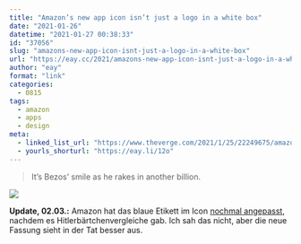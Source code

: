 ```yaml
---
title: "Amazon’s new app icon isn’t just a logo in a white box"
date: "2021-01-26"
datetime: "2021-01-27 00:38:33"
id: "37056"
slug: "amazons-new-app-icon-isnt-just-a-logo-in-a-white-box"
url: "https://eay.cc/2021/amazons-new-app-icon-isnt-just-a-logo-in-a-white-box/"
author: "eay"
format: "link"
categories:
  - 0815
tags:
  - amazon
  - apps
  - design
meta:
  - linked_list_url: "https://www.theverge.com/2021/1/25/22249675/amazon-new-ios-app-logo-color"
  - yourls_shorturl: "https://eay.li/12o"
---
```


> It’s Bezos’ smile as he rakes in another billion.

![](https://eay.cc/uploads/2021/amazon-app-icon.png)

**Update, 02.03.:** Amazon hat das blaue Etikett im Icon [nochmal angepasst](https://www.theverge.com/tldr/2021/3/1/22307870/amazon-new-app-icon-mustache-shave-change-design-update), nachdem es Hitler­bärtchen­vergleiche gab. Ich sah das nicht, aber die neue Fassung sieht in der Tat besser aus.
